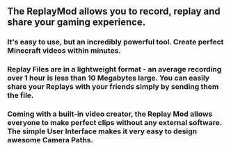 ## The ReplayMod allows you to record, replay and share your gaming experience.

### It's easy to use, but an incredibly powerful tool. Create perfect Minecraft videos within minutes.

### Replay Files are in a lightweight format - an average recording over 1 hour is less than 10 Megabytes large. You can easily share your Replays with your friends simply by sending them the file.

### Coming with a built-in video creator, the Replay Mod allows everyone to make perfect clips without any external software. The simple User Interface makes it very easy to design awesome Camera Paths.
